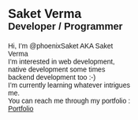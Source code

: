 <!-- <img src="https://raw.githubusercontent.com/phoenixSaket/saketVerma/master/saketverma/src/Images/InstaBG3.png" alt="Banner" title="banner" width="100%" height="auto"> -->

<div class="" style="background: url('https://raw.githubusercontent.com/phoenixSaket/saketVerma/master/saketverma/src/Images/InstaBG3.png'); width: 100%;
    height: 300px;
    background-position: center;
    background-size: cover;
    font-family: 'Cabin', sans-serif;
    background-repeat: no-repeat;">
    <div style="width: 100%; height: 100%; display: flex; flex-direction: row; justify-content: center; align-items: center;">
        <div
            style="width: 50%; height: 100%; display: flex; justify-content: center; align-items:flex-start; flex-direction: column;">
            <div style="font-size: 25px; font-weight: 700">Saket Verma</div>
            <div style="font-size: 20px; font-weight: 600">Developer / Programmer</div>
            <div style="margin-top: 20px"> Hi, I’m @phoenixSaket AKA Saket Verma</div>
            <div> I’m interested in web development, native development some times backend development too :-)</div>
            <div> I’m currently learning whatever intrigues me.</div>
            <div> You can reach me through my portfolio : <a href="phoenixSaket.github.io/portfolio">Portfolio</a></div>
        </div>
    </div>
</div>
<!---
- 👋 Hi, I’m @phoenixSaket AKA Saket Verma
- 👀 I’m interested in web development, native development some times backend development too :-)
- 🌱 I’m currently learning whatever intrigues me.
- 📫 You can reach me through my portfolio : phoenixSaket.github.io/portfolio
--->
<!---
phoenixSaket/phoenixSaket is a ✨ special ✨ repository because its `README.md` (this file) appears on your GitHub profile.
You can click the Preview link to take a look at your changes.
--->
